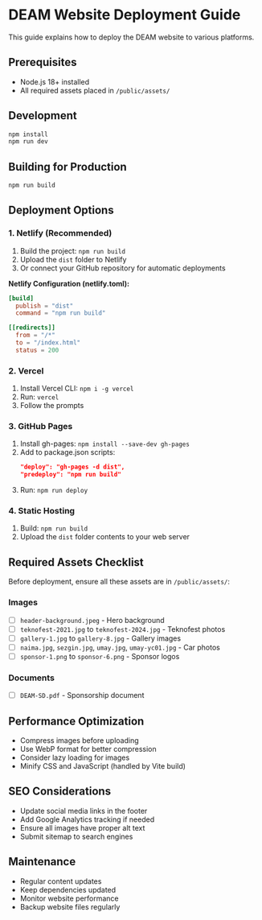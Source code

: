 # DEAM Website Deployment Guide

This guide explains how to deploy the DEAM website to various platforms.

## Prerequisites
- Node.js 18+ installed
- All required assets placed in `/public/assets/`

## Development
```bash
npm install
npm run dev
```

## Building for Production
```bash
npm run build
```

## Deployment Options

### 1. Netlify (Recommended)
1. Build the project: `npm run build`
2. Upload the `dist` folder to Netlify
3. Or connect your GitHub repository for automatic deployments

**Netlify Configuration (netlify.toml):**
```toml
[build]
  publish = "dist"
  command = "npm run build"

[[redirects]]
  from = "/*"
  to = "/index.html"
  status = 200
```

### 2. Vercel
1. Install Vercel CLI: `npm i -g vercel`
2. Run: `vercel`
3. Follow the prompts

### 3. GitHub Pages
1. Install gh-pages: `npm install --save-dev gh-pages`
2. Add to package.json scripts:
   ```json
   "deploy": "gh-pages -d dist",
   "predeploy": "npm run build"
   ```
3. Run: `npm run deploy`

### 4. Static Hosting
1. Build: `npm run build`
2. Upload the `dist` folder contents to your web server

## Required Assets Checklist

Before deployment, ensure all these assets are in `/public/assets/`:

### Images
- [ ] `header-background.jpeg` - Hero background
- [ ] `teknofest-2021.jpg` to `teknofest-2024.jpg` - Teknofest photos
- [ ] `gallery-1.jpg` to `gallery-8.jpg` - Gallery images
- [ ] `naima.jpg`, `sezgin.jpg`, `umay.jpg`, `umay-yc01.jpg` - Car photos
- [ ] `sponsor-1.png` to `sponsor-6.png` - Sponsor logos

### Documents
- [ ] `DEAM-SD.pdf` - Sponsorship document

## Performance Optimization
- Compress images before uploading
- Use WebP format for better compression
- Consider lazy loading for images
- Minify CSS and JavaScript (handled by Vite build)

## SEO Considerations
- Update social media links in the footer
- Add Google Analytics tracking if needed
- Ensure all images have proper alt text
- Submit sitemap to search engines

## Maintenance
- Regular content updates
- Keep dependencies updated
- Monitor website performance
- Backup website files regularly

